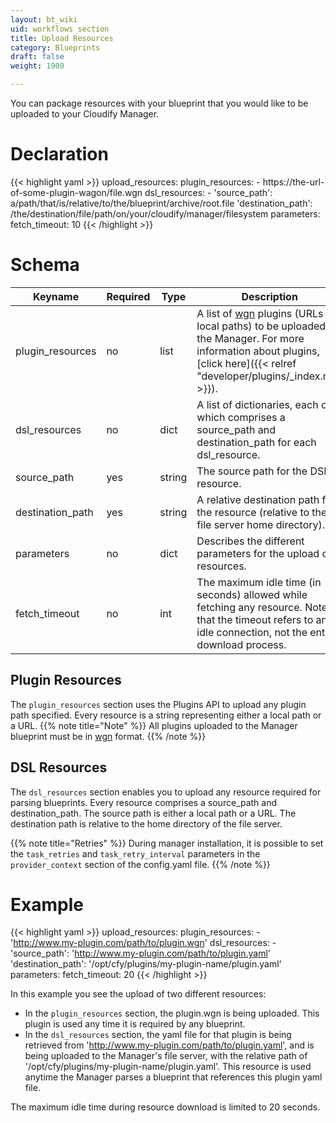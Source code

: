 ```yaml
---
layout: bt_wiki
uid: workflows section
title: Upload Resources
category: Blueprints
draft: false
weight: 1900

---
```


You can package resources with your blueprint that you would like to be uploaded to your Cloudify Manager.

# Declaration

{{< highlight  yaml >}}
upload_resources:
    plugin_resources:
     - https://the-url-of-some-plugin-wagon/file.wgn
    dsl_resources:
     - 'source_path': a/path/that/is/relative/to/the/blueprint/archive/root.file
       'destination_path': /the/destination/file/path/on/your/cloudify/manager/filesystem
    parameters:
      fetch_timeout: 10
{{< /highlight >}}


# Schema
Keyname	            |       Required	|   Type	    | Description
--------------------|-------------------|---------------|-------------------------
plugin_resources    | no	            |   list	    | A list of [wgn](https://github.com/cloudify-cosmo/wagon) plugins (URLs or local paths) to be uploaded to the Manager. For more information about plugins, [click here]({{< relref "developer/plugins/_index.md" >}}).
dsl_resources	    | no	            |   dict	    | A list of dictionaries, each of which comprises a source_path and destination_path for each dsl_resource.
source_path	        | yes	            |   string	    | The source path for the DSL resource.
destination_path    | yes	            |   string	    | A relative destination path for the resource (relative to the file server home directory).
parameters          | no                |   dict        | Describes the different parameters for the upload of resources.
fetch_timeout       | no                |   int         | The maximum idle time (in seconds) allowed while fetching any resource. Note that the timeout refers to an idle connection, not the entire download process. 

## Plugin Resources
The `plugin_resources` section uses the Plugins API to upload any plugin path specified. Every resource is a string representing either a local path or a URL.
{{% note title="Note" %}}
All plugins uploaded to the Manager blueprint must be in [wgn](https://github.com/cloudify-cosmo/wagon) format.
{{% /note %}}

## DSL Resources
The `dsl_resources` section enables you to upload any resource required for parsing blueprints. Every resource comprises a source_path and destination_path. 
The source path is either a local path or a URL. The destination path is relative to the home directory of the file server.

{{% note title="Retries" %}}
During manager installation, it is possible to set the `task_retries` and `task_retry_interval` parameters in the `provider_context` section of the config.yaml file.
{{% /note %}}


# Example

{{< highlight  yaml >}}
upload_resources:
    plugin_resources:
     - 'http://www.my-plugin.com/path/to/plugin.wgn'
    dsl_resources:
     - 'source_path': 'http://www.my-plugin.com/path/to/plugin.yaml'
       'destination_path': '/opt/cfy/plugins/my-plugin-name/plugin.yaml'
    parameters:
      fetch_timeout: 20
{{< /highlight >}}

In this example you see the upload of two different resources:

- In the `plugin_resources` section, the plugin.wgn is being uploaded. This plugin is used any time it is required by any blueprint.
- In the `dsl_resources` section, the yaml file for that plugin is being retrieved from 'http://www.my-plugin.com/path/to/plugin.yaml', and is being uploaded to the Manager's file server, with the relative path of '/opt/cfy/plugins/my-plugin-name/plugin.yaml'. This resource is used anytime the Manager parses a blueprint that references this plugin yaml file.

The maximum idle time during resource download is limited to 20 seconds.
